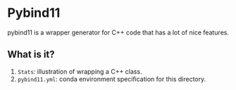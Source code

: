 # Pybind11

pybind11 is a wrapper generator for C++ code that has a lot of nice features.

## What is it?

1. `Stats`: illustration of wrapping a C++ class.
1. `pybind11.yml`: conda environment specification for this directory.
